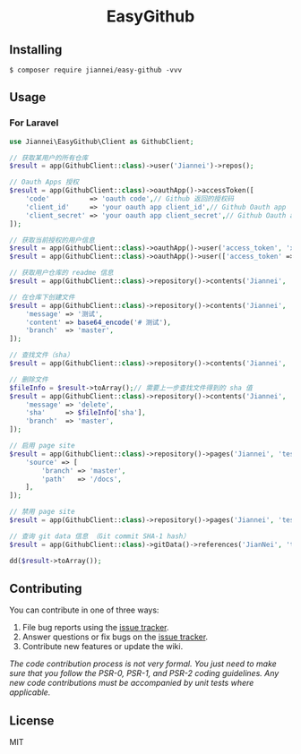 <h1 align="center"> EasyGithub </h1>

## Installing

```shell
$ composer require jiannei/easy-github -vvv
```

## Usage

### For Laravel

```php
use Jiannei\EasyGithub\Client as GithubClient;

// 获取某用户的所有仓库 
$result = app(GithubClient::class)->user('Jiannei')->repos();

// Oauth Apps 授权
$result = app(GithubClient::class)->oauthApp()->accessToken([
    'code'          => 'oauth code',// Github 返回的授权码
    'client_id'     => 'your oauth app client_id',// Github Oauth app
    'client_secret' => 'your oauth app client_secret',// Github Oauth app
]);

// 获取当前授权的用户信息
$result = app(GithubClient::class)->oauthApp()->user('access_token', 'xxxxxxx');
$result = app(GithubClient::class)->oauthApp()->user(['access_token' => 'xxxxxxx'])

// 获取用户仓库的 readme 信息
$result = app(GithubClient::class)->repository()->contents('Jiannei', 'EasyGithub')->readme();

// 在仓库下创建文件
$result = app(GithubClient::class)->repository()->contents('Jiannei', 'EasyGithub', 'test.md')->create([
    'message' => '测试',
    'content' => base64_encode('# 测试'),
    'branch'  => 'master',
]);

// 查找文件（sha）
$result = app(GithubClient::class)->repository()->contents('Jiannei', 'test', 'test.md')->show();

// 删除文件
$fileInfo = $result->toArray();// 需要上一步查找文件得到的 sha 值
$result = app(GithubClient::class)->repository()->contents('Jiannei', 'test', 'test.md')->delete([
    'message' => 'delete',
    'sha'     => $fileInfo['sha'],
    'branch'  => 'master',
]);

// 启用 page site
$result = app(GithubClient::class)->repository()->pages('Jiannei', 'test')->enable([
    'source' => [
        'branch' => 'master',
        'path'   => '/docs',
    ],
]);

// 禁用 page site
$result = app(GithubClient::class)->repository()->pages('Jiannei', 'test')->disable();

// 查询 git data 信息 （Git commit SHA-1 hash）
$result = app(GithubClient::class)->gitData()->references('JianNei', 'test', 'heads/master')->show();

dd($result->toArray());
```

## Contributing

You can contribute in one of three ways:

1. File bug reports using the [issue tracker](https://github.com/Jiannei/EasyGithub/issues).
2. Answer questions or fix bugs on the [issue tracker](https://github.com/Jiannei/EasyGithub/issues).
3. Contribute new features or update the wiki.

_The code contribution process is not very formal. You just need to make sure that you follow the PSR-0, PSR-1, and PSR-2 coding guidelines. Any new code contributions must be accompanied by unit tests where applicable._

## License

MIT
